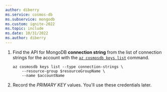 ```yaml
---
author: diberry
ms.service: cosmos-db
ms.subservice: mongodb
ms.custom: ignite-2022
ms.topic: include
ms.date: 10/31/2022
ms.author: diberry
---
```

1. Find the API for MongoDB **connection string** from the list of connection strings for the account with the [``az cosmosdb keys list``](/cli/azure/cosmosdb/keys#az-cosmosdb-keys-list) command.

    ```azurecli-interactive
    az cosmosdb keys list --type connection-strings \
        --resource-group $resourceGroupName \
        --name $accountName 
    ```

1. Record the *PRIMARY KEY* values. You'll use these credentials later.
